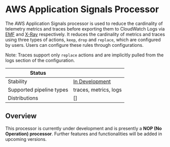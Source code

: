 # AWS Application Signals Processor

The AWS Application Signals processor is used to reduce the cardinality of telemetry metrics and traces before exporting them to CloudWatch Logs via [EMF](https://github.com/open-telemetry/opentelemetry-collector-contrib/tree/main/exporter/awsemfexporter) and [X-Ray](https://github.com/open-telemetry/opentelemetry-collector-contrib/tree/main/exporter/awsxrayexporter) respectively.
It reduces the cardinality of metrics and traces using three types of actions, `keep`, `drop` and `replace`, which are configured by users. Users can configure these rules through configurations.

Note: Traces support only `replace` actions and are implicitly pulled from the logs section of the configuration.

| Status                   |                           |
| ------------------------ |---------------------------|
| Stability                | [In Development](https://github.com/open-telemetry/opentelemetry-collector#development)          |
| Supported pipeline types | traces, metrics, logs     |
| Distributions            | []                        |


## Overview

This processor is currently under development and is presently a **NOP (No Operation) processor**. Further features and functionalities will be added in upcoming versions.